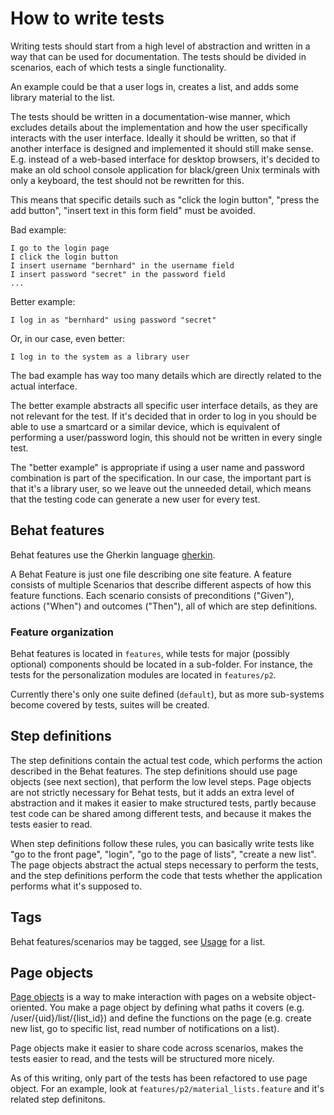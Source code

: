 # How to write tests #

Writing tests should start from a high level of abstraction and
written in a way that can be used for documentation. The tests should
be divided in scenarios, each of which tests a single functionality.

An example could be that a user logs in, creates a list, and adds some
library material to the list.

The tests should be written in a documentation-wise manner, which
excludes details about the implementation and how the user
specifically interacts with the user interface. Ideally it should be
written, so that if another interface is designed and implemented it
should still make sense. E.g. instead of a web-based interface for
desktop browsers, it's decided to make an old school console
application for black/green Unix terminals with only a keyboard, the
test should not be rewritten for this.

This means that specific details such as "click the login button",
"press the add button", "insert text in this form field" must be
avoided.

Bad example:

``` 
I go to the login page
I click the login button
I insert username "bernhard" in the username field
I insert password "secret" in the password field
...
```

Better example:
```
I log in as "bernhard" using password "secret"
```

Or, in our case, even better:

``` 
I log in to the system as a library user
```

The bad example has way too many details which are directly related to
the actual interface.

The better example abstracts all specific user interface details, as
they are not relevant for the test. If it's decided that in order to
log in you should be able to use a smartcard or a similar device,
which is equivalent of performing a user/password login, this should
not be written in every single test.

The "better example" is appropriate if using a user name and password
combination is part of the specification. In our case, the important
part is that it's a library user, so we leave out the unneeded detail,
which means that the testing code can generate a new user for every
test.

## Behat features ##

Behat features use the Gherkin language [gherkin][gherkin].

[gherkin]: http://docs.behat.org/en/v3.0/guides/1.gherkin.html

A Behat Feature is just one file describing one site feature. A
feature consists of multiple Scenarios that describe different aspects
of how this feature functions. Each scenario consists of preconditions
("Given"), actions ("When") and outcomes ("Then"), all of which are
step definitions.

### Feature organization ###

Behat features is located in `features`, while tests for major
(possibly optional) components should be located in a sub-folder. For
instance, the tests for the personalization modules are located in
`features/p2`.

Currently there's only one suite defined (`default`), but as more
sub-systems become covered by tests, suites will be created.

## Step definitions ##

The step definitions contain the actual test code, which performs the
action described in the Behat features. The step definitions should
use page objects (see next section), that perform the low level
steps. Page objects are not strictly necessary for Behat tests, but it
adds an extra level of abstraction and it makes it easier to make
structured tests, partly because test code can be shared among
different tests, and because it makes the tests easier to read.

When step definitions follow these rules, you can basically write
tests like "go to the front page", "login", "go to the page of lists",
"create a new list". The page objects abstract the actual steps
necessary to perform the tests, and the step definitions perform the
code that tests whether the application performs what it's supposed
to.

## Tags ##

Behat features/scenarios may be tagged, see [Usage](./usage.md) for a
list.

## Page objects ##

[Page objects][page objects] is a way to make interaction with pages
on a website object-oriented. You make a page object by defining what
paths it covers (e.g. /user/{uid}/list/{list_id}) and define the
functions on the page (e.g. create new list, go to specific list, read
number of notifications on a list).

Page objects make it easier to share code across scenarios, makes the
tests easier to read, and the tests will be structured more nicely.

As of this writing, only part of the tests has been refactored to use
page object. For an example, look at
`features/p2/material_lists.feature` and it's related step definitons.

[page objects]: http://martinfowler.com/bliki/PageObject.html
